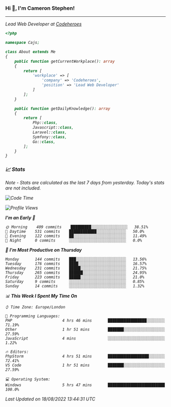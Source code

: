 ### Hi 👋, I'm Cameron Stephen!
<hr>
<p><em>Lead Web Developer at <a href="https://codeheroes.co.uk">Codeheroes</a></p>


```php
<?php

namespace Cajs;

class About extends Me
{
    public function getCurrentWorkplace(): array
    {
        return [
            'workplace' => [
                'company' => 'Codeheroes',
                'position' => 'Lead Web Developer'
            ]
        ];
    }

    public function getDailyKnowledge(): array
    {
        return [
            Php::class,
            Javascript::class,
            Laravel::class,
            Symfony::class,
            Go::class,
        ];
    }
}
```

### 📈 Stats
<p><em>Note - Stats are calculated as the last 7 days from yesterday. Today's stats are not included.</em></p>


<!--START_SECTION:waka-->
![Code Time](http://img.shields.io/badge/Code%20Time-3%2C086%20hrs%2049%20mins-blue)

![Profile Views](http://img.shields.io/badge/Profile%20Views-0-blue)

**I'm an Early 🐤** 

```text
🌞 Morning    409 commits    █████████░░░░░░░░░░░░░░░░   38.51% 
🌆 Daytime    531 commits    ████████████░░░░░░░░░░░░░   50.0% 
🌃 Evening    122 commits    ██░░░░░░░░░░░░░░░░░░░░░░░   11.49% 
🌙 Night      0 commits      ░░░░░░░░░░░░░░░░░░░░░░░░░   0.0%

```
📅 **I'm Most Productive on Thursday** 

```text
Monday       144 commits    ███░░░░░░░░░░░░░░░░░░░░░░   13.56% 
Tuesday      176 commits    ████░░░░░░░░░░░░░░░░░░░░░   16.57% 
Wednesday    231 commits    █████░░░░░░░░░░░░░░░░░░░░   21.75% 
Thursday     265 commits    ██████░░░░░░░░░░░░░░░░░░░   24.95% 
Friday       223 commits    █████░░░░░░░░░░░░░░░░░░░░   21.0% 
Saturday     9 commits      ░░░░░░░░░░░░░░░░░░░░░░░░░   0.85% 
Sunday       14 commits     ░░░░░░░░░░░░░░░░░░░░░░░░░   1.32%

```


📊 **This Week I Spent My Time On** 

```text
⌚︎ Time Zone: Europe/London

💬 Programming Languages: 
PHP                      4 hrs 46 mins       █████████████████░░░░░░░░   71.19% 
Other                    1 hr 51 mins        ███████░░░░░░░░░░░░░░░░░░   27.59% 
JavaScript               4 mins              ░░░░░░░░░░░░░░░░░░░░░░░░░   1.22%

🔥 Editors: 
PhpStorm                 4 hrs 51 mins       ██████████████████░░░░░░░   72.41% 
VS Code                  1 hr 51 mins        ███████░░░░░░░░░░░░░░░░░░   27.59%

💻 Operating System: 
Windows                  5 hrs 47 mins       █████████████████████████   100.0%

```


 Last Updated on 18/08/2022 13:44:31 UTC
<!--END_SECTION:waka-->
